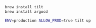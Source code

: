 ```bash
brew install tilt
brew install argocd
```
```bash
ENV=production ALLOW_PROD=true tilt up
```
